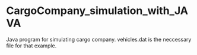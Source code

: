 # CargoCompany_simulation_with_JAVA
Java program for simulating cargo company.
vehicles.dat is the neccessary file for that example.
